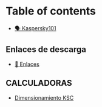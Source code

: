 # Table of contents

* [🗣 Kaspersky101](README.md)

## Enlaces de descarga

* [🔗 Enlaces](enlaces-de-descarga/enlaces.md)

## CALCULADORAS

* [Dimensionamiento KSC](calculadoras/dimensionamiento-ksc.md)
